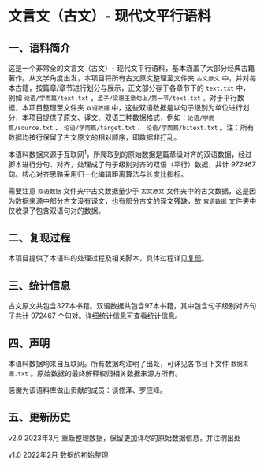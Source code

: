# 文言文（古文）- 现代文平行语料

## 一、语料简介

这是一个非常全的文言文（古文）- 现代文平行语料，基本涵盖了大部分经典古籍著作。从文学角度出发，本项目将所有古文原文整理至文件夹 `古文原文` 中，并对每本古籍，按篇章/章节进行划分与展示，正文部分存于各章节下的 `text.txt` 中，例如 `论语/学而篇/text.txt` ，`孟子/梁惠王章句上/第一节/text.txt` 。对于平行数据，本项目整理至文件夹 `双语数据` 中，这些双语数据是以句子级别为单位进行划分，本项目提供了原文、译文、双语三种数据格式，例如：`论语/学而篇/source.txt` 、 `论语/学而篇/target.txt` 、 `论语/学而篇/bitext.txt` 。注：所有数据均按行保留了古文原文的相对顺序，即数据非打乱。

本语料数据来源于互联网<sup>1</sup>，所爬取到的原始数据是篇章级对齐的双语数据，经过脚本进行分句、对齐，处理成了句子级别对齐的双语（平行）数据，共计 *972467* 句。核心对齐思路采用归一化编辑距离算法与长度比指标。

需要注意 `双语数据` 文件夹中古文数据量少于 `古文原文` 文件夹中的古文数据，这是因为数据来源中部分古文没有译文，也有部分古文的译文残缺，故 `双语数据` 文件夹中仅收录了包含双语句对的数据。

## 二、复现过程

本项目提供了本语料的处理过程及相关脚本，具体过程详见[复现](https://github.com/NiuTrans/Classical-Modern/tree/v2/%E5%A4%8D%E7%8E%B0)。

## 三、统计信息

古文原文共包含327本书籍。双语数据共包含97本书籍，其中包含句子级别对齐句子共计 972467 个句对。详细统计信息可查看[统计信息](https://github.com/NiuTrans/Classical-Modern/blob/v2/statistic.md)。


## 四、声明

本语料数据均来自互联网。所有数据均注明了出处，可详见各书目下文件 `数据来源.txt` 。原始数据的最终解释权归相关数据来源方所有。

感谢为该语料库做出贡献的成员：谈修泽、罗应峰。

## 五、更新历史

v2.0 2023年3月 重新整理数据，保留更加详尽的原始数据信息，并注明出处

v1.0 2022年2月 数据的初始整理
